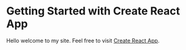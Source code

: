 # Getting Started with Create React App

Hello welcome to my site. Feel free to visit [Create React App](https://github.com/facebook/create-react-app).

